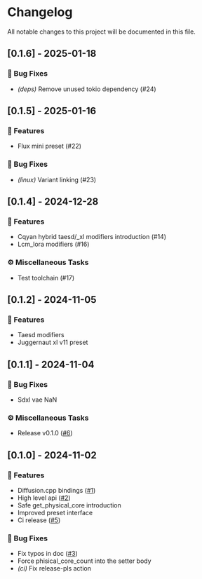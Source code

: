 # Changelog

All notable changes to this project will be documented in this file.

## [0.1.6] - 2025-01-18

### 🐛 Bug Fixes

- *(deps)* Remove unused tokio dependency (#24)

<!-- generated by git-cliff -->
## [0.1.5] - 2025-01-16

### 🚀 Features

- Flux mini preset (#22)

### 🐛 Bug Fixes

- *(linux)* Variant linking (#23)

<!-- generated by git-cliff -->
## [0.1.4] - 2024-12-28

### 🚀 Features

- Cqyan hybrid taesd/_xl modifiers introduction (#14)
- Lcm_lora modifiers (#16)

### ⚙️ Miscellaneous Tasks

- Test toolchain (#17)

<!-- generated by git-cliff -->
<!-- generated by git-cliff -->
## [0.1.2] - 2024-11-05

### 🚀 Features

- Taesd modifiers
- Juggernaut xl v11 preset

<!-- generated by git-cliff -->
## [0.1.1] - 2024-11-04

### 🐛 Bug Fixes

- Sdxl vae NaN

### ⚙️ Miscellaneous Tasks

- Release v0.1.0 ([#6](https://github.com/newfla/diffusion-rs/pull/6))

<!-- generated by git-cliff -->
## [0.1.0] - 2024-11-02

### 🚀 Features

- Diffusion.cpp bindings ([#1](https://github.com/newfla/diffusion-rs/pull/1))
- High level api ([#2](https://github.com/newfla/diffusion-rs/pull/2))
- Safe get_physical_core introduction
- Improved preset interface
- Ci release ([#5](https://github.com/newfla/diffusion-rs/pull/5))

### 🐛 Bug Fixes

- Fix typos in doc ([#3](https://github.com/newfla/diffusion-rs/pull/3))
- Force phisical_core_count into the setter body
- *(ci)* Fix release-pls action

<!-- generated by git-cliff -->
